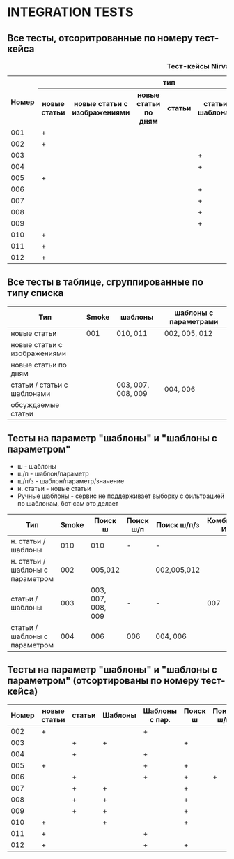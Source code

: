 
# INTEGRATION TESTS

## Все тесты, отсоритрованные по номеру тест-кейса
<table>
<caption><b>Тест-кейсы NirvanaBotTest</b></caption>
   <tr>
    <th rowspan="2">Номер</th>
    <th colspan="6">тип</th>
    <th colspan="2">параметры</th>
    <th rowspan="2">архив</th>
   </tr>
    <tr>
        <th>новые статьи</th>
        <th>новые статьи с изображениями</th>
        <th>новые статьи по дням</th>
        <th>статьи</th>
        <th>статьи с шаблонами</th>
        <th>обсуждаемые статьи</th>
        <th>шаблоны</th>
        <th>шаблоны с параметрами</th>		
    </tr>
    <tr>
        <td>001</td>
        <td>+</td><td></td><td></td><td></td><td></td><td></td>
        <td></td><td></td>
        <td></td>
    </tr>
    <tr>
        <td>002</td>
        <td>+</td><td></td><td></td><td></td><td></td><td></td>
        <td></td><td>+</td>
        <td></td>
    </tr>
    <tr>
        <td>003</td>
        <td></td><td></td><td></td><td></td><td>+</td><td></td>
        <td>+</td><td></td>
        <td></td>
    </tr>
    <tr>
        <td>004</td>
        <td></td><td></td><td></td><td></td><td>+</td><td></td>
        <td></td><td>+</td>
        <td></td>
    </tr>
    <tr>
        <td>005</td>
        <td>+</td><td></td><td></td><td></td><td></td><td></td>
        <td></td><td>+</td>
        <td></td>
    </tr>
    <tr>
        <td>006</td>
        <td></td><td></td><td></td><td></td><td>+</td><td></td>
        <td></td><td>+</td>
        <td></td>
    </tr>
	<tr>
        <td>007</td>
        <td></td><td></td><td></td><td></td><td>+</td><td></td>
        <td>+</td><td></td>
        <td></td>
    </tr>
	<tr>
        <td>008</td>
        <td></td><td></td><td></td><td></td><td>+</td><td></td>
        <td>+</td><td></td>
        <td></td>
    </tr>
	<tr>
        <td>009</td>
        <td></td><td></td><td></td><td></td><td>+</td><td></td>
        <td>+</td><td></td>
        <td></td>
    </tr>
	<tr>
        <td>010</td>
        <td>+</td><td></td><td></td><td></td><td></td><td></td>
        <td>+</td><td></td>
        <td></td>
    </tr>
	<tr>
        <td>011</td>
        <td>+</td><td></td><td></td><td></td><td></td><td></td>
        <td>+</td><td></td>
        <td></td>
    </tr>
	<tr>
        <td>012</td>
        <td>+</td><td></td><td></td><td></td><td></td><td></td>
        <td></td><td>+</td>
        <td></td>
    </tr>
</table>

## Все тесты в таблице, сгруппированные по типу списка
 
| Тип                          | Smoke   | шаблоны            | шаблоны с параметрами |
| -----------------------------|---------|--------------------|-----------------------|
| новые статьи                 | 001     | 010, 011           | 002, 005, 012         |
| новые статьи с изображениями |         |                    | |
| новые статьи по дням         |         |                    | |
| статьи / статьи с шаблонами  |         | 003, 007, 008, 009 | 004, 006              |
| обсуждаемые статьи           |         |                    | |

## Тесты на параметр "шаблоны" и "шаблоны с параметром"
* ш - шаблоны
* ш/п - шаблон/параметр
* ш/п/з - шаблон/параметр/значение
* н. статьи - новые статьи
* Ручные шаблоны - сервис не поддерживает выборку с фильтрацией по шаблонам, бот сам это делает

| Тип                              | Smoke   | Поиск ш            | Поиск ш/п | Поиск ш/п/з | Комбинация ИЛИ | Комбинация И | Комбинация НЕ | Ручные шаблоны |
| ---------------------------------|---------|--------------------|-----------|-------------|----------------|--------------|---------------|----------------|
| н. статьи / шаблоны              | 010     | 010                | -         | -           |                |              |               | 011            |
| н. статьи / шаблоны с параметром | 002     | 005,012            |           | 002,005,012 |                |              |               | 012            |
| статьи / шаблоны                 | 003     | 003, 007, 008, 009 | -         | -           | 007            | 008          | 009           |                |
| статьи / шаблоны с параметром    | 004     | 006                | 006       | 004, 006    |                |              |               |                |

## Тесты на параметр "шаблоны" и "шаблоны с параметром" (отсортированы по номеру тест-кейса)

| Номер | новые статьи | статьи | Шаблоны | Шаблоны с пар. | Поиск ш | Поиск ш/п | Поиск ш/п/з | Комбинация ИЛИ | Комбинация И | Комбинация НЕ | Ручные шаблоны |
| ------|--------------|--------|---------|----------------|---------|-----------|-------------|----------------|--------------|---------------|----------------|
| 002   | +            |        |         | +              |         |           | +           |                |              |               |                |
| 003   |              | +      | +       |                | +       |           |             |                |              |               |                |
| 004   |              | +      |         | +              |         |           | +           |                |              |               |                |
| 005   | +            |        |         | +              | +       |           | +           |                |              |               |                |
| 006   |              | +      |         | +              | +       | +         | +           |                |              |               |                |
| 007   |              | +      | +       |                | +       |           |             | +              |              |               |                |
| 008   |              | +      | +       |                | +       |           |             |                | +            |               |                |
| 009   |              | +      | +       |                | +       |           |             |                |              | +             |                |
| 010   | +            |        | +       |                | +       |           |             |                |              |               |                |
| 011   | +            |        |         | +              |         |           | +           |                |              |               | +              |
| 012   | +            |        |         | +              | +       |           | +           |                |              |               | +              |

